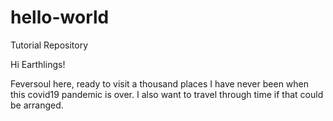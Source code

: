 # hello-world
Tutorial Repository

Hi Earthlings!

Feversoul here, ready to visit a thousand places I have never been when this covid19 pandemic is over.
I also want to travel through time if that could be arranged.
